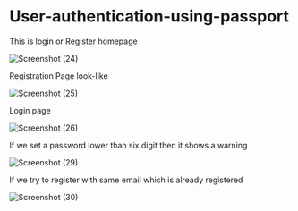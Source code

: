 # User-authentication-using-passport
This is login or Register homepage

![Screenshot (24)](https://user-images.githubusercontent.com/57191519/131402189-a498bf69-8a4c-421c-a9d5-28cc16696f7a.png)

Registration Page look-like

![Screenshot (25)](https://user-images.githubusercontent.com/57191519/131402683-b0bbe140-d627-4aa9-83de-6b6d8e2ac0f8.png)

Login page 

![Screenshot (26)](https://user-images.githubusercontent.com/57191519/131402993-a5ca2740-9127-42b3-a014-b38fccfb3a20.png)

If we set a password lower than six digit then it shows a warning 

![Screenshot (29)](https://user-images.githubusercontent.com/57191519/131403054-ebdf8de7-098c-4137-a39f-6f8e6e69bc89.png)

If we  try to register with same email which is already registered


![Screenshot (30)](https://user-images.githubusercontent.com/57191519/131403070-bcde07b0-fa9d-4d00-b949-f08b537c6925.png)

